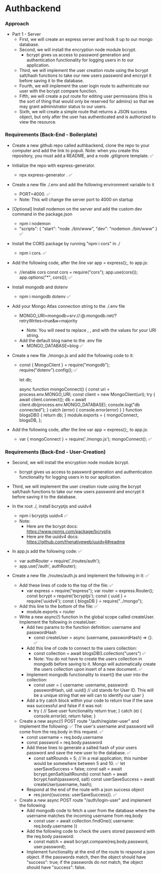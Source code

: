 # Authbackend

### Approach

* Part 1 - Server
  * First, we will create an express server and hook it up to our mongo database.
  * Second, we will install the encryption node module bcrypt.
    * bcrypt gives us access to password generation and authentication functionality for logging users in to our application.
  * Third, we will implement the user creation route using the bcrypt salt/hash functions to take our new users password and encrypt it before saving it to the database.
  * Fourth, we will implement the user login route to authenticate our user with the bcrypt compare function.
  * Fifth, we will create a put route for editing user permissions (this is the sort of thing that would only be reserved for admins) so that we may grant administrator status to our users.
  * Sixth, we will create a simple route that returns a JSON success object, but only after the user has authenticated and is authorized to view the resource.

### Requirements (Back-End - Boilerplate)

* Create a new github repo called authbackend, clone the repo to your computer and add the link to populi. Note: when you create this repository, you must add a README, and a node .gitignore template. ✅

* Initialize the repo with express-generator.
  * npx express-generator . ✅
* Create a new file ./.env and add the following environment variable to it
  * PORT=4000. ✅
  * Note: This will change the server port to 4000 on startup
* [Optional] Install nodemon on the server and add the custom dev command in the package.json
  * npm i nodemon
  * "scripts": {
    "start": "node ./bin/www",
    "dev": "nodemon ./bin/www"
  } ✅
* Install the CORS package by running "npm i cors" in ./
  * npm i cors. ✅
* Add the following code, after the line var app = express();, to app.js:
  * //enable cors
  const cors = require("cors");
  app.use(cors());
  app.options("*", cors()); ✅
* Install mongodb and dotenv
  * npm i mongodb dotenv ✅
* Add your Mongo Atlas connection string to the ./.env file
  * MONGO_URI=mongodb+srv://<myusername>:<mypassword>@<mycluster>.mongodb.net/?retryWrites=true&w=majority
    * Note: You will need to replace <myusername>, <mypassword>, and <mycluster> with the values for your URI string.
  * Add the default blog name to the .env file
    * MONGO_DATABASE=blog ✅
* Create a new file ./mongo.js and add the following code to it:
  * const { MongoClient } = require("mongodb");
    require("dotenv").config(); ✅

    let db;

    async function mongoConnect() {
      const uri = process.env.MONGO_URI;
      const client = new MongoClient(uri);
      try {
        await client.connect();
        db = await client.db(process.env.MONGO_DATABASE);
        console.log("db connected");
      } catch (error) {
        console.error(error)
      }
    }
    function blogsDB() {
      return db;
    }
    module.exports = {
      mongoConnect,
      blogsDB,
    };
* Add the following code, after the line var app = express();, to app.js:
  * var { mongoConnect } = require('./mongo.js');
    mongoConnect(); ✅

### Requirements (Back-End - User-Creation)

* Second, we will install the encryption node module bcrypt.
  * bcrypt gives us access to password generation and authentication functionality for logging users in to our application.
* Third, we will implement the user creation route using the bcrypt salt/hash functions to take our new users password and encrypt it before saving it to the database.

* In the root ./, install bcryptjs and uuidv4
  * npm i bcryptjs uuidv4 ✅
  * Note: 
    * Here are the bcrypt docs: https://www.npmjs.com/package/bcryptjs
    * Here are the uuidv4 docs: https://github.com/thenativeweb/uuidv4#readme
* In app.js add the following code: ✅
  * var authRouter = require('./routes/auth');
  * app.use('/auth', authRouter);
* Create a new file ./routes/auth.js and implement the following in it: ✅
  * Add these lines of code to the top of the file: ✅
    * var express = require("express");
      var router = express.Router();
      const bcrypt = require('bcryptjs');
      const { uuid } = require('uuidv4');
      const { blogsDB } = require("../mongo");
  * Add this line to the bottom of the file: ✅
    * module.exports = router
  * Write a new async(!) function in the global scope called createUser. Implement the following in createUser:
    * Add two params to the function definition: username and passwordHash
      * const createUser = async (username, passwordHash) => {}. ✅
    * Add this line of code to connect to the users collection:
      * const collection = await blogsDB().collection("users") ✅
      * Note: You do not have to create the users collection in mongodb before saving to it. Mongo will automatically create the users collection upon insert of a new document. ✅
    * Implement mongodb functionality to insert() the user into the collection:
      * const user = {
          username: username, 
          password: passwordHash,
          uid: uuid() // uid stands for User ID. This will be a unique string that we will can to identify our user
        }
    * Add a try catch block within your code to return true if the save was successful and false if it was not:
      * try {
        // Save user functionality
        return true;
      } catch (e) {
        console.error(e);
        return false;
      }
  * Create a new async(!) POST route "/auth/register-user" and implement the following: ✅
    The user's username and password will come from the req.body in this request. ✅
      * const username = req.body.username
      * const password = req.body.password
    * Add these lines to generate a salted hash of your users password and save the new user to the database. ✅
      * const saltRounds = 5; // In a real application, this number would be somewhere between 5 and 10. ✅
        let userSaveSuccess = false; 
        const salt = await bcrypt.genSalt(saltRounds)
        const hash = await bcrypt.hash(password, salt)
        const userSaveSuccess = await createUser(username, hash);
    * Respond at the end of the route with a json success object
      * res.json({success: userSaveSuccess}). ✅
  * Create a new async POST route "/auth/login-user" and implement the following:
    * Add mongodb code to fetch a user from the database where the username matches the incoming username from req.body
      * const user = await collection.findOne({
          username: req.body.username
        })
    * Add the following code to check the users stored password with the req.body password:
      * const match = await bcrypt.compare(req.body.password, user.password);
    * Implement functionality at the end of the route to respond a json object. If the passwords match, then the object should have "success": true; if the passwords do not match, the object should have "success": false.